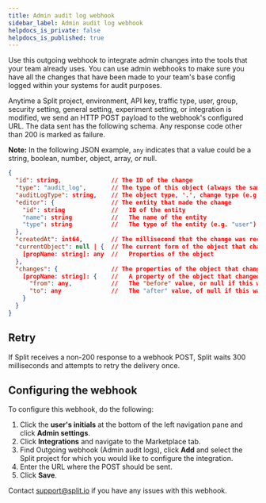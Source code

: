 ```yaml
---
title: Admin audit log webhook
sidebar_label: Admin audit log webhook
helpdocs_is_private: false
helpdocs_is_published: true
---
```


<p>
  <button hidden style={{borderRadius:'8px', border:'1px', fontFamily:'Courier New', fontWeight:'800', textAlign:'left'}}> help.split.io link: https://help.split.io/hc/en-us/articles/360051384832-Webhook-admin-audit-logs </button>
</p>

Use this outgoing webhook to integrate admin changes into the tools that your team already uses. You can use admin webhooks to make sure you have all the changes that have been made to your team's base config logged within your systems for audit purposes.

Anytime a Split project, environment, API key, traffic type, user, group, security setting, general setting, experiment setting, or integration is modified, we send an HTTP POST payload to the webhook's configured URL. The data sent has the following schema. Any response code other than 200 is marked as failure.

**Note:** In the following JSON example, `any` indicates that a value could be a string, boolean, number, object, array, or null.

```json
{
  "id": string,              // The ID of the change
  "type": "audit_log",       // The type of this object (always the same)
  "auditLogType": string,    // The object type, '.', change type (e.g. "security_settings.updated")
  "editor": {                // The entity that made the change
    "id": string             //   ID of the entity
    "name": string           //   The name of the entity
    "type": string           //   The type of the entity (e.g. "user")
  },
  "createdAt": int64,        // The millisecond that the change was recorded
  "currentObject": null | {  // The current form of the object that changed or null if deleted
    [propName: string]: any  //   Properties of the object
  },
  "changes": {               // The properties of the object that changed
    [propName: string]: {    //   A property of the object that changed (only top level props)
      "from": any,           //   The "before" value, or null if this was a "created" change
      "to": any              //   The "after" value, of null if this was a "deleted" change
    }
  }
}
```

## Retry
 
If Split receives a non-200 response to a webhook POST, Split waits 300 milliseconds and attempts to retry the delivery once. 

## Configuring the webhook

To configure this webhook, do the following: 

1. Click the **user's initials** at the bottom of the left navigation pane and click **Admin settings**.
2. Click **Integrations** and navigate to the Marketplace tab.
3. Find Outgoing webhook (Admin audit logs), click **Add** and select the Split project for which you would like to configure the integration.
4. Enter the URL where the POST should be sent.
5. Click **Save**.

Contact [support@split.io](mailto:support@split.io) if you have any issues with this webhook.
